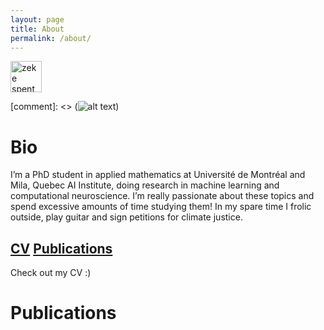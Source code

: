 ```yaml
---
layout: page
title: About
permalink: /about/
---
```



<p class="aligncenter">
    <img src="https://zek3r.github.io/profile.jpeg" alt="zeke spent all night making this webpage" width="50"/>
</p>

[comment]: <> (![alt text](https://zek3r.github.io/profile.jpeg "zeke spent all night making this webpage"))

# Bio

I’m a PhD student in applied mathematics at Université de Montréal and Mila, Quebec AI Institute, doing research in machine learning and computational neuroscience. I’m really passionate about these topics and spend excessive amounts of time studying them! In my spare time I frolic outside, play guitar and sign petitions for climate justice.


## [CV](https://zek3r.github.io/cv_current.pdf "zeke's cv") [Publications](https://scholar.google.ca/citations?user=KwgL380AAAAJ&hl=en&oi=ao "google scholar")

Check out my CV  :)

# Publications
